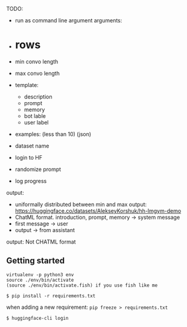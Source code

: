 TODO:
- run as command line argument
arguments:
- # rows
- min convo length
- max convo length
- template:
    - description
    - prompt
    - memory
    - bot lable
    - user label 
- examples: (less than 10) (json)
- dataset name 

- login to HF 
- randomize prompt
- log progress

output:
- uniformally distributed between min and max 
output: https://huggingface.co/datasets/AlekseyKorshuk/hh-lmgym-demo 
- ChatML format. introduction, prompt, memory -> system message
- first message -> user
- output -> from assistant 

output: Not CHATML format

## Getting started

```
virtualenv -p python3 env
source ./env/bin/activate
(source ./env/bin/activate.fish) if you use fish like me
```

`$ pip install -r requirements.txt`

when adding a new requirement:
`pip freeze > requirements.txt`

`$ huggingface-cli login`

